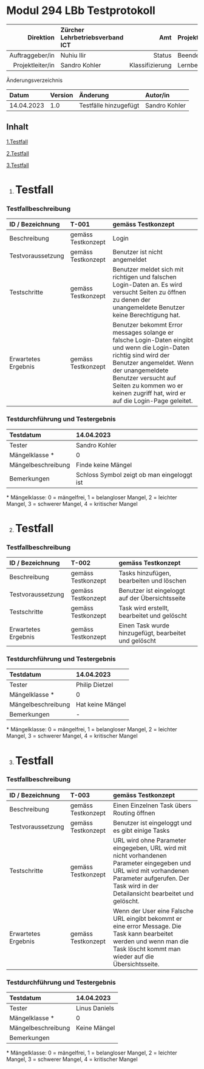 # Modul 294 LBb Testprotokoll

|        Direktion | Zürcher Lehrbetriebsverband ICT |             Amt | Projektmanagement |
| ---------------: | :------------------------------ | --------------: | :---------------- |
|  Auftraggeber/in | Nuhiu Ilir                      |          Status | Beendet           |
| Projektleiter/in | Sandro Kohler                   | Klassifizierung | Lernbeurteilung b |

Änderungsverzeichnis

| Datum      | Version | Änderung              | Autor/in      |
| :--------- | :------ | :-------------------- | :------------ |
| 14.04.2023 | 1.0     | Testfälle hinzugefügt | Sandro Kohler |

## Inhalt

[1.Testfall](#_toc57649077)

[2.Testfall](#_toc57649078)

[3.Testfall](#_toc57649079)



1. # <a name="_toc57649077"></a>Testfall

### Testfallbeschreibung

| <a name="_toc395601415"></a><a name="_toc500410246"></a><a name="_toc505581825"></a><a name="_toc505588567"></a><a name="_toc505666229"></a>ID / Bezeichnung | T-001              | gemäss Testkonzept                                                                                                                                                                                                                                                      |
| :----------------------------------------------------------------------------------------------------------------------------------------------------------- | :----------------- | :---------------------------------------------------------------------------------------------------------------------------------------------------------------------------------------------------------------------------------------------------------------------- |
| Beschreibung                                                                                                                                                 | gemäss Testkonzept | Login                                                                                                                                                                                                                                                                   |
| Testvoraussetzung                                                                                                                                            | gemäss Testkonzept | Benutzer ist nicht angemeldet                                                                                                                                                                                                                                           |
| Testschritte                                                                                                                                                 | gemäss Testkonzept | Benutzer meldet sich mit richtigen und falschen Login-Daten an. Es wird versucht Seiten zu öffnen zu denen der unangemeldete Benutzer keine Berechtigung hat.                                                                                                           |
| Erwartetes Ergebnis                                                                                                                                          | gemäss Testkonzept | Benutzer bekommt Error messages solange er falsche Login-Daten eingibt und wenn die Login-Daten richtig sind wird der Benutzer angemeldet. Wenn der unangemeldete Benutzer versucht auf Seiten zu kommen wo er keinen zugriff hat, wird er auf die Login-Page geleitet. |

### Testdurchführung und Testergebnis               

| Testdatum          | 14.04.2023                                 |
| :----------------- | :----------------------------------------- |
| Tester             | Sandro Kohler                              |
| Mängelklasse \*    | 0                                          |
| Mängelbeschreibung | Finde keine Mängel                         |
| Bemerkungen        | Schloss Symbol zeigt ob man eingeloggt ist |

\* Mängelklasse: 0 = mängelfrei, 1 = belangloser Mangel, 2 = leichter Mangel, 3 = schwerer Mangel, 4 = kritischer Mangel


2. # <a name="_toc57649078"></a>Testfall

### Testfallbeschreibung

| ID / Bezeichnung    | T-002              | gemäss Testkonzept                                    |
| :------------------ | :----------------- | :---------------------------------------------------- |
| Beschreibung        | gemäss Testkonzept | Tasks hinzufügen, bearbeiten und löschen              |
| Testvoraussetzung   | gemäss Testkonzept | Benutzer ist eingeloggt auf der Übersichtsseite       |
| Testschritte        | gemäss Testkonzept | Task wird erstellt, bearbeitet und gelöscht           |
| Erwartetes Ergebnis | gemäss Testkonzept | Einen Task wurde hinzugefügt, bearbeitet und gelöscht |

### Testdurchführung und Testergebnis

| Testdatum          | 14.04.2023       |
| :----------------- | :--------------- |
| Tester             | Philip Dietzel   |
| Mängelklasse \*    | 0                |
| Mängelbeschreibung | Hat keine Mängel |
| Bemerkungen        | -                |

\* Mängelklasse: 0 = mängelfrei, 1 = belangloser Mangel, 2 = leichter Mangel, 3 = schwerer Mangel, 4 = kritischer Mangel


3. # <a name="_toc57649079"></a>Testfall

### Testfallbeschreibung

| ID / Bezeichnung    | T-003              | gemäss Testkonzept                                                                                                                                                                                     |
| :------------------ | :----------------- | :----------------------------------------------------------------------------------------------------------------------------------------------------------------------------------------------------- |
| Beschreibung        | gemäss Testkonzept | Einen Einzelnen Task übers Routing öffnen                                                                                                                                                              |
| Testvoraussetzung   | gemäss Testkonzept | Benutzer ist eingeloggt und es gibt einige Tasks                                                                                                                                                       |
| Testschritte        | gemäss Testkonzept | URL wird ohne Parameter eingegeben, URL wird mit nicht vorhandenen Parameter eingegeben und URL wird mit vorhandenen Parameter aufgerufen. Der Task wird in der Detailansicht bearbeitet und gelöscht. |
| Erwartetes Ergebnis | gemäss Testkonzept | Wenn der User eine Falsche URL eingibt bekommt er eine error Message. Die Task kann bearbeitet werden und wenn man die Task löscht kommt man wieder auf die Übersichtsseite.                           |

### Testdurchführung und Testergebnis

| Testdatum          | 14.04.2023    |
| :----------------- | :------------ |
| Tester             | Linus Daniels |
| Mängelklasse \*    | 0             |
| Mängelbeschreibung | Keine Mängel  |
| Bemerkungen        |               |

\* Mängelklasse: 0 = mängelfrei, 1 = belangloser Mangel, 2 = leichter Mangel, 3 = schwerer Mangel, 4 = kritischer Mangel